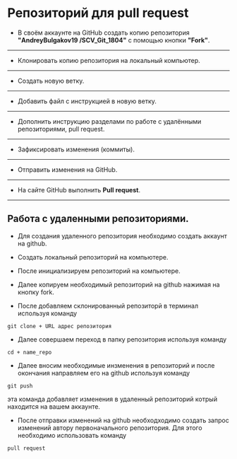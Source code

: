 # Репозиторий для **pull request**
* В своём аккаунте на GitHub создать копию репозитория **"AndreyBulgakov19
/SCV_Git_1804"** с помощью кнопки **"Fork"**.
---
* Клонировать копию репозитория на локальный компьютер.
---
* Создать новую ветку.
---
* Добавить файл с инструкцией в новую ветку.
---
* Дополнить инструкцию разделами по работе с удалёнными репозиториями, pull request.
---
* Зафиксировать изменения (коммиты).
---
* Отправить изменения на GitHub.
---
* На сайте GitHub выполнить **Pull request**.
---

## Работа с удаленными репозиториями.

* Для создания удаленного репозитория необходимо создать аккаунт на github.

* Создать локальный репозиторий на компьютере.

* После инициализируем репозиторий на компьютере.

* Далее копируем необходимый репозиторий на github  нажимая на кнопку fork.

* После добавляем склонированный репозиторй в терминал используя команду 
```
git clone + URL адрес репозитория
```

* Далее совершаем переход в папку репозитория используя команду
```
cd + name_repo
```
 
 * Далее вносим необходимые инзменения в репозиторий и после окончания направляем его на github используя команду 
 ```
 git push
 ```
 эта команда добавляет изменения в удаленный репозиторий котрый находится на вашем аккаунте.

 * После отправки изменений на github необходходимо создать запрос изменений автору первоначального репозитория. Для этого необходимо использовать команду 
 ```
 pull request
 ```
 

